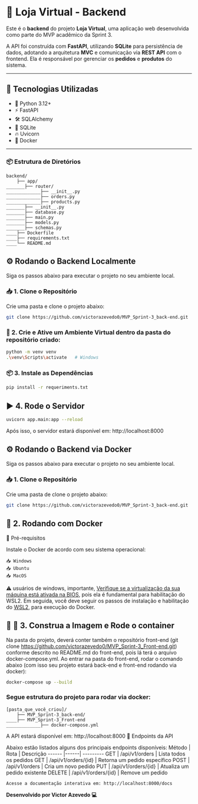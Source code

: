 # 🛒 Loja Virtual - Backend

Este é o **backend** do projeto **Loja Virtual**, uma aplicação web desenvolvida como parte do MVP acadêmico da Sprint 3.

A API foi construída com **FastAPI**, utilizando **SQLite** para persistência de dados, adotando a arquitetura **MVC** e comunicação via **REST API** com o frontend. Ela é responsável por gerenciar os **pedidos** e **produtos** do sistema.

---

## 🚀 Tecnologias Utilizadas

- 🐍 Python 3.12+
- ⚡ FastAPI
- 🛠️ SQLAlchemy
- 💾 SQLite
- 🔥 Uvicorn
- 🐳 Docker

---

### 📦 Estrutura de Diretórios

```
backend/ 
    ├── app/ 
_______├── router/ 
_____________├── __init__.py
_____________├── orders.py
_____________├── products.py
_______├── __init__.py 
_______├── database.py
_______├── main.py
_______├── models.py
_______├── schemas.py
____├── Dockerfile
____├── requirements.txt
____└── README.md
```

## ⚙️ Rodando o Backend Localmente

Siga os passos abaixo para executar o projeto no seu ambiente local.

### 📥 1. Clone o Repositório

Crie uma pasta e clone o projeto abaixo:

```bash
git clone https://github.com/victorazevedo0/MVP_Sprint-3_back-end.git
```

### 🐍 2. Crie e Ative um Ambiente Virtual dentro da pasta do repositório criado:

```bash
python -m venv venv
.\venv\Scripts\activate   # Windows
```

### 📦 3. Instale as Dependências

```bash
pip install -r requeriments.txt
```

## ▶️ 4. Rode o Servidor

```bash
uvicorn app.main:app --reload
```

Após isso, o servidor estará disponível em: http://localhost:8000

## ⚙️ Rodando o Backend via Docker

Siga os passos abaixo para executar o projeto no seu ambiente local.

### 📥 1. Clone o Repositório

Crie uma pasta de clone o projeto abaixo:
```bash
git clone https://github.com/victorazevedo0/MVP_Sprint-3_back-end.git
```

## 🐳 2. Rodando com Docker

📌 Pré-requisitos

Instale o Docker de acordo com seu sistema operacional:

    📥 Windows
    📥 Ubuntu
    📥 MacOS

⚠️ usuários de windows, importante, [Verifique se a virtualização da sua máquina está ativada na BIOS](https://support.microsoft.com/pt-br/windows/habilitar-a-virtualiza%C3%A7%C3%A3o-no-windows-c5578302-6e43-4b4b-a449-8ced115f58e1), pois ela é fundamental para habilitação do WSL2. Em seguida, você deve seguir os passos de instalação e habilitação do [WSL2](https://learn.microsoft.com/pt-br/windows/wsl/install), para execução do Docker.

## 🧱 🚀 3. Construa a Imagem e Rode o container

Na pasta do projeto, deverá conter também o repositório front-end (git clone https://github.com/victorazevedo0/MVP_Sprint-3_Front-end.git) conforme descrito no README.md do front-end, pois lá terá o arquivo docker-compose.yml.
Ao entrar na pasta do front-end, rodar o comando abaixo (com isso seu projeto estará back-end e front-end rodando via docker):

```bash
docker-compose up --build
```

### Segue estrutura do projeto para rodar via docker:
```
[pasta_que_você_criou]/
    ├── MVP_Sprint-3_back-end/ 
____├── MVP_Sprint-3_Front-end 
_____________├── docker-compose.yml
```

A API estará disponível em: http://localhost:8000
📌 Endpoints da API

Abaixo estão listados alguns dos principais endpoints disponíveis:
Método | Rota | Descrição
------ |------| ---------
GET | /api/v1/orders | Lista todos os pedidos
GET | /api/v1/orders/{id} | Retorna um pedido específico
POST | /api/v1/orders | Cria um novo pedido
PUT | /api/v1/orders/{id} | Atualiza um pedido existente
DELETE | /api/v1/orders/{id} | Remove um pedido

    Acesse a documentação interativa em: http://localhost:8000/docs
**Desenvolvido por Victor Azevedo 💻**
